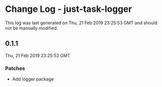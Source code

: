 # Change Log - just-task-logger

This log was last generated on Thu, 21 Feb 2019 23:25:53 GMT and should not be manually modified.

## 0.1.1
Thu, 21 Feb 2019 23:25:53 GMT

### Patches

- Add logger package

